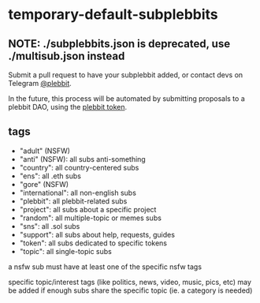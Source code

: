# temporary-default-subplebbits

## NOTE: ./subplebbits.json is deprecated, use ./multisub.json instead

Submit a pull request to have your subplebbit added, or contact devs on Telegram [@plebbit](https://t.me/plebbit).

In the future, this process will be automated by submitting proposals to a plebbit DAO, using the [plebbit token](https://etherscan.io/token/0xea81dab2e0ecbc6b5c4172de4c22b6ef6e55bd8f).

## tags

- "adult" (NSFW)
- "anti" (NSFW): all subs anti-something
- "country": all country-centered subs
- "ens": all .eth subs
- "gore" (NSFW)
- "international": all non-english subs
- "plebbit": all plebbit-related subs
- "project": all subs about a specific project
- "random": all multiple-topic or memes subs
- "sns": all .sol subs
- "support": all subs about help, requests, guides
- "token": all subs dedicated to specific tokens
- "topic": all single-topic subs

a nsfw sub must have at least one of the specific nsfw tags

specific topic/interest tags (like politics, news, video, music, pics, etc) may be added if enough subs share the specific topic (ie. a category is needed)
